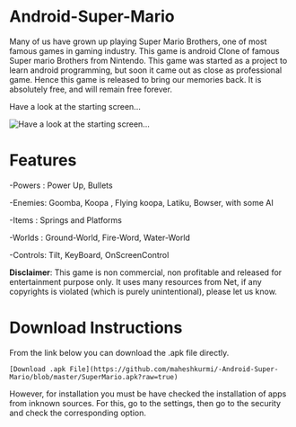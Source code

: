 Android-Super-Mario
====================

Many of us have grown up playing Super Mario Brothers, one of most famous games in gaming industry. This game is android Clone of famous Super mario Brothers from Nintendo.
This game was started as a project to learn android programming, but soon it came out as close as professional game. Hence this game is released to bring our memories back. It is absolutely free, and will remain free forever.

Have a look at the starting screen...

![Have a look at the starting screen...](http://lh5.ggpht.com/7mpw1b5pQSrZD8ylEwz2lJ-z9a-hQ6dXsXkIYYzMsfLh7a4KtHlFq4VOhbUczBaG_JI)


Features
========

-Powers : Power Up, Bullets

-Enemies: Goomba, Koopa , Flying koopa, Latiku, Bowser, with some AI

-Items : Springs and Platforms

-Worlds : Ground-World, Fire-Word, Water-World

-Controls: Tilt, KeyBoard, OnScreenControl


**Disclaimer**: This game is non commercial, non profitable and released for entertainment purpose only. It uses many resources from Net, if any copyrights is violated (which is purely unintentional), please let us know.


Download Instructions
=====================

From the link below you can download the .apk file directly.
    
    [Download .apk File](https://github.com/maheshkurmi/-Android-Super-Mario/blob/master/SuperMario.apk?raw=true)

However, for installation you must be have checked the installation of apps from inknown sources. For this, go to the settings, then go to the security and check the corresponding option.
